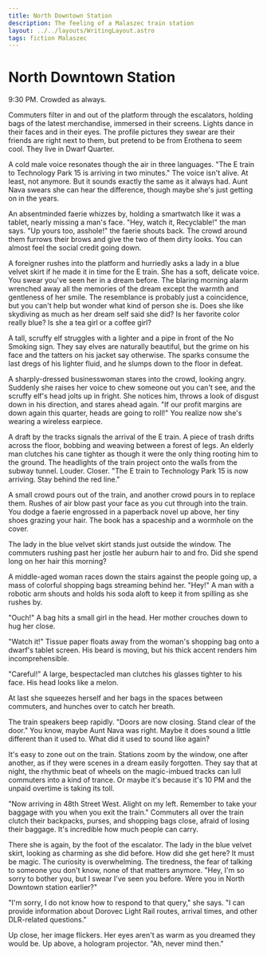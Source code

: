 ```yaml
---
title: North Downtown Station
description: The feeling of a Malaszec train station
layout: ../../layouts/WritingLayout.astro
tags: fiction Malaszec
---
```

# North Downtown Station

9:30 PM. Crowded as always.

Commuters filter in and out of the platform through the escalators, holding bags of the latest 
merchandise, immersed in their screens. Lights dance in their faces and in their eyes. The profile 
pictures they swear are their friends are right next to them, but pretend to be from Erothena to seem 
cool. They live in Dwarf Quarter.

A cold male voice resonates though the air in three languages. "The E train to Technology Park 15 is arriving in two minutes." The voice isn't alive. At least, not anymore. But it sounds exactly the same as it always had. Aunt Nava swears she can hear the difference, though maybe she's just getting on in the years.

An absentminded faerie whizzes by, holding a smartwatch like it was a tablet, nearly missing a man's face. "Hey, watch it, Recyclable!" the man says. "Up yours too, asshole!" the faerie shouts back. The crowd around them furrows their brows and give the two of them dirty looks. You can almost feel the social credit going down.

A foreigner rushes into the platform and hurriedly asks a lady in a blue velvet skirt if he made it in time for the E train. She has a soft, delicate voice. You swear you've seen her in a dream before. The blaring morning alarm wrenched away all the memories of the dream except the warmth and gentleness of her smile. The resemblance is probably just a coincidence, but you can't help but wonder what kind of person she is. Does she like skydiving as much as her dream self said she did? Is her favorite color really blue? Is she a tea girl or a coffee girl?

A tall, scruffy elf struggles with a lighter and a pipe in front of the No Smoking sign. They say elves are naturally beautiful, but the grime on his face and the tatters on his jacket say otherwise. The sparks consume the last dregs of his lighter fluid, and he slumps down to the floor in defeat.

A sharply-dressed businesswoman stares into the crowd, looking angry. Suddenly she raises her voice to chew someone out you can't see, and the scruffy elf's head jolts up in fright. She notices him, throws a look of disgust down in his direction, and stares ahead again. "If our profit margins are down again this quarter, heads are going to roll!" You realize now she's wearing a wireless earpiece.

A draft by the tracks signals the arrival of the E train. A piece of trash drifts across the floor, bobbing and weaving between a forest of legs. An elderly man clutches his cane tighter as though it were the only thing rooting him to the ground. The headlights of the train project onto the walls from the subway tunnel. Louder. Closer. "The E train to Technology Park 15 is now arriving. Stay behind the red line."

A small crowd pours out of the train, and another crowd pours in to replace them. Rushes of air blow past your face as you cut through into the train. You dodge a faerie engrossed in a paperback novel up above, her tiny shoes grazing your hair. The book has a spaceship and a wormhole on the cover.

The lady in the blue velvet skirt stands just outside the window. The commuters rushing past her jostle her auburn hair to and fro. Did she spend long on her hair this morning?

A middle-aged woman races down the stairs against the people going up, a mass of colorful shopping bags streaming behind her.
"Hey!" A man with a robotic arm shouts and holds his soda aloft to keep it from spilling as she rushes by.

<p class="indent">"Ouch!" A bag hits a small girl in the head. Her mother crouches down to hug her close.</p>

"Watch it!" Tissue paper floats away from the woman's shopping bag onto a dwarf's tablet screen. His beard is moving, but his thick accent renders him incomprehensible.

<p class="indent">"Careful!" A large, bespectacled man clutches his glasses tighter to his face. His head looks like a melon.</p>

At last she squeezes herself and her bags in the spaces between commuters, and hunches over to catch her breath.

The train speakers beep rapidly. "Doors are now closing. Stand clear of the door." You know, maybe Aunt Nava was right. Maybe it does sound a little different than it used to. What did it used to sound like again?

It's easy to zone out on the train. Stations zoom by the window, one after another, as if they were scenes in a dream easily forgotten. They say that at night, the rhythmic beat of wheels on the magic-imbued tracks can lull commuters into a kind of trance. Or maybe it's because it's 10 PM and the unpaid overtime is taking its toll.

"Now arriving in 48th Street West. Alight on my left. Remember to take your baggage with you when you exit the train." Commuters all over the train clutch their backpacks, purses, and shopping bags close, afraid of losing their baggage. It's incredible how much people can carry.

There she is again, by the foot of the escalator. The lady in the blue velvet skirt, looking as charming as she did before. How did she get here? It must be magic. The curiosity is overwhelming. The tiredness, the fear of talking to someone you don't know, none of that matters anymore. "Hey, I'm so sorry to bother you, but I swear I've seen you before. Were you in North Downtown station earlier?"

"I'm sorry, I do not know how to respond to that query," she says. "I can provide information about Dorovec Light Rail routes, arrival times, and other DLR-related questions."

Up close, her image flickers. Her eyes aren't as warm as you dreamed they would be. Up above, a hologram projector. "Ah, never mind then."